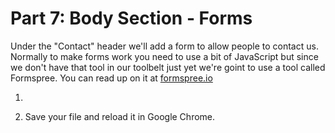 # Part 7: Body Section - Forms

Under the "Contact" header we'll add a form to allow people to contact us. Normally to make forms work you need to use a bit of JavaScript but since we don't have that tool in our toolbelt just yet we're goint to use a tool called Formspree. You can read up on it at [formspree.io](https://formspree.io/)

1. 


2. Save your file and reload it in Google Chrome.

